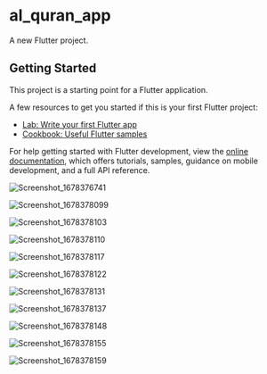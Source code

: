 # al_quran_app

A new Flutter project.

## Getting Started

This project is a starting point for a Flutter application.

A few resources to get you started if this is your first Flutter project:

- [Lab: Write your first Flutter app](https://docs.flutter.dev/get-started/codelab)
- [Cookbook: Useful Flutter samples](https://docs.flutter.dev/cookbook)

For help getting started with Flutter development, view the
[online documentation](https://docs.flutter.dev/), which offers tutorials,
samples, guidance on mobile development, and a full API reference.

![Screenshot_1678376741](https://user-images.githubusercontent.com/107292843/224084073-053b711d-4712-43dc-bb9d-14d7d9a05570.png)

![Screenshot_1678378099](https://user-images.githubusercontent.com/107292843/224084182-d0ed6758-4f54-4d8b-ae28-52b58a5b382c.png)

![Screenshot_1678378103](https://user-images.githubusercontent.com/107292843/224084263-e5e4e284-91f6-48a2-8194-bca8924a9070.png)

![Screenshot_1678378110](https://user-images.githubusercontent.com/107292843/224084387-21f4533d-893f-4460-b1b6-052af3929efa.png)

![Screenshot_1678378117](https://user-images.githubusercontent.com/107292843/224084420-88d7e1b4-eb32-4ad0-8d0c-97e76ea50218.png)

![Screenshot_1678378122](https://user-images.githubusercontent.com/107292843/224084434-96124ccb-f820-4140-a527-a2957b18353b.png)

![Screenshot_1678378131](https://user-images.githubusercontent.com/107292843/224084437-126f2611-7d3b-41de-86cc-5451b049e568.png)

![Screenshot_1678378137](https://user-images.githubusercontent.com/107292843/224084443-caf360f7-9f16-4b27-b382-84724ef33ed1.png)

![Screenshot_1678378148](https://user-images.githubusercontent.com/107292843/224084457-cfe1597c-7300-473a-86c1-c09c5df8a27a.png)

![Screenshot_1678378155](https://user-images.githubusercontent.com/107292843/224084476-e6fab5fb-32b0-4b1a-8147-f372b9a4bb60.png)

![Screenshot_1678378159](https://user-images.githubusercontent.com/107292843/224084483-43fb2690-bbcb-492e-8278-7c7cf6ec358d.png)

